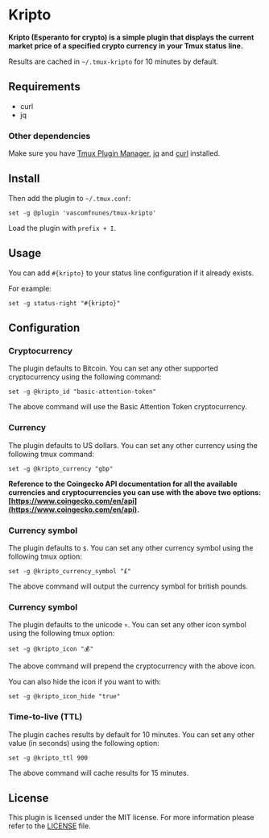 # Kripto

**Kripto (Esperanto for crypto) is a simple plugin that displays the current
market price of a specified crypto currency in your Tmux status line.**

Results are cached in `~/.tmux-kripto` for 10 minutes by default.

## Requirements

- curl
- jq

### Other dependencies

Make sure you have [Tmux Plugin Manager](https://github.com/tmux-plugins/tpm),
[jq](https://stedolan.github.io/jq/download/) and [curl](https://curl.se/)
installed.

## Install

Then add the plugin to `~/.tmux.conf`:

```tmux
set -g @plugin 'vascomfnunes/tmux-kripto'
```

Load the plugin with `prefix + I`.

## Usage

You can add `#{kripto}` to your status line configuration if it already exists.

For example:

```tmux
set -g status-right "#{kripto}"
```

## Configuration

### Cryptocurrency

The plugin defaults to Bitcoin. You can set any other supported cryptocurrency
using the following command:

```
set -g @kripto_id "basic-attention-token"
```

The above command will use the Basic Attention Token cryptocurrency.

### Currency

The plugin defaults to US dollars. You can set any other currency using the
following
tmux command:

```
set -g @kripto_currency "gbp"
```

**Reference to the Coingecko API
documentation for all the available currencies and cryptocurrencies you can use
with the above two options:
[https://www.coingecko.com/en/api](https://www.coingecko.com/en/api).**

### Currency symbol

The plugin defaults to `$`. You can set any other currency symbol using the
following
tmux option:

```
set -g @kripto_currency_symbol "£"
```

The above command will output the currency symbol for british pounds.

### Currency symbol

The plugin defaults to the unicode `¤`. You can set any other icon symbol using
the following tmux option:

```
set -g @kripto_icon "💰"
```

The above command will prepend the cryptocurrency with the above icon.

You can also hide the icon if you want to with:

```
set -g @kripto_icon_hide "true"
```

### Time-to-live (TTL)

The plugin caches results by default for 10 minutes. You can set any other value
(in seconds) using the following option:

```
set -g @kripto_ttl 900
```

The above command will cache results for 15 minutes.

## License

This plugin is licensed under the MIT license. For more information please refer
to the [LICENSE](https://github.com/vascomfnunes/tmux-clima/LICENSE) file.
